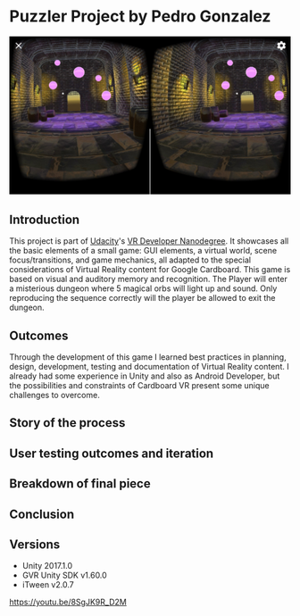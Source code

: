 
# Puzzler Project by Pedro Gonzalez

![alt text](https://github.com/pdrogfer/VRND-Pr4/blob/master/Documentation/Screenshot_puzzler.jpg)

## Introduction

This project is part of [Udacity](https://www.udacity.com "Udacity - Be in demand")'s [VR Developer Nanodegree](https://www.udacity.com/course/vr-developer-nanodegree--nd017). It showcases all the basic elements of a small game: GUI elements, a virtual world, scene focus/transitions, and game mechanics, all adapted to the special considerations of Virtual Reality content for Google Cardboard.
This game is based on visual and auditory memory and recognition. The Player will enter a misterious dungeon where 5 magical orbs will light up and sound. Only reproducing the sequence correctly will the player be allowed to exit the dungeon.

## Outcomes
Through the development of this game I learned best practices in planning, design, development, testing and documentation of Virtual Reality content. I already had some experience in Unity and also as Android Developer, but the possibilities and constraints of Cardboard VR present some unique challenges to overcome.  

## Story of the process


## User testing outcomes and iteration

## Breakdown of final piece

## Conclusion




## Versions
- Unity 2017.1.0
- GVR Unity SDK v1.60.0
- iTween v2.0.7




https://youtu.be/8SgJK9R_D2M
